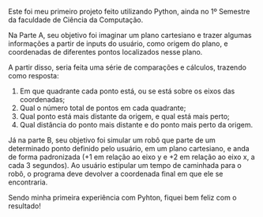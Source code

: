 Este foi meu primeiro projeto feito utilizando Python, ainda no 1º Semestre da faculdade de Ciência da Computação.

Na Parte A, seu objetivo foi imaginar um plano cartesiano e trazer algumas informações a partir de inputs do usuário,
como origem do plano, e coordenadas de diferentes pontos localizados nesse plano.

A partir disso, seria feita uma série de comparações e cálculos, trazendo como resposta:

1. Em que quadrante cada ponto está, ou se está sobre os eixos das coordenadas;
2. Qual o número total de pontos em cada quadrante;
3. Qual ponto está mais distante da origem, e qual está mais perto;
4. Qual distância do ponto mais distante e do ponto mais perto da origem.

Já na parte B, seu objetivo foi simular um robô que parte de um determinado ponto definido pelo usuário, em um plano cartesiano,
e anda de forma padronizada (+1 em relação ao eixo y e +2 em relação ao eixo x, a cada 3 segundos). 
Ao usuário estipular um tempo de caminhada para o robô, o programa deve devolver a coordenada final em que ele se encontraria.

Sendo minha primeira experiência com Pyhton, fiquei bem feliz com o resultado! 
